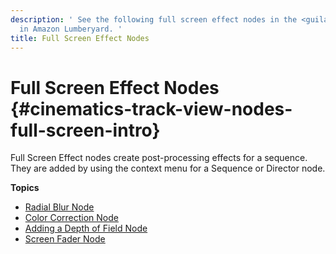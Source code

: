 ```yaml
---
description: ' See the following full screen effect nodes in the <guilabel>Track View</guilabel> editor
  in Amazon Lumberyard. '
title: Full Screen Effect Nodes
---
```

# Full Screen Effect Nodes {#cinematics-track-view-nodes-full-screen-intro}

Full Screen Effect nodes create post\-processing effects for a sequence\. They are added by using the context menu for a Sequence or Director node\.

**Topics**
+ [Radial Blur Node](/docs/user-guide/features/visualization/cinematics/track-view/nodes-blur.md)
+ [Color Correction Node](/docs/user-guide/features/visualization/cinematics/track-view/nodes-color-correction.md)
+ [Adding a Depth of Field Node](/docs/user-guide/features/visualization/cinematics/track-view/nodes-dof.md)
+ [Screen Fader Node](/docs/user-guide/features/visualization/cinematics/track-view/nodes-screen-fader.md)